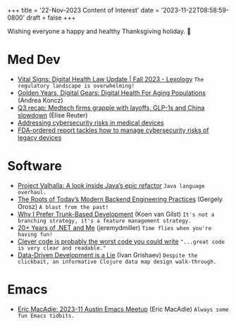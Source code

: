 +++
title = '22-Nov-2023 Content of Interest'
date = '2023-11-22T08:58:59-0800'
draft = false
+++

Wishing everyone a happy and healthy Thanksgiving holiday. 🦃

# Med Dev

-   [Vital Signs: Digital Health Law Update | Fall 2023 - Lexology](https://www.google.com/url?rct=j&sa=t&url=https://www.lexology.com/library/detail.aspx%3Fg%3Da86bf59a-95fb-46b1-9509-4e5e1cc7cdf8&ct=ga&cd=CAIyGjdmYTYyZTUxM2FiM2QxMmY6Y29tOmVuOlVT&usg=AOvVaw378ok-WBpQdGmPiylxo2pk)
    `The regulatory landscape is overwhelming!`
-   [Golden Years, Digital Gears: Digital Health For Aging Populations](https://medicalfuturist.com/are-you-too-old-to-use-digital-health) (Andrea Koncz)
-   [Q3 recap: Medtech firms grapple with layoffs, GLP-1s and China slowdown](https://www.medtechdive.com/news/q3-medtech-earnings-recap-layoffs-glp-1-china/700174/) (Elise Reuter)
-   [Addressing cybersecurity risks in medical devices](https://www.google.com/url?rct=j&sa=t&url=https://www.todaysmedicaldevelopments.com/news/addressing-cybersecurity-risks-medical-devices-automated-testing-iot/&ct=ga&cd=CAIyGjdmYTYyZTUxM2FiM2QxMmY6Y29tOmVuOlVT&usg=AOvVaw1DJiV61-UCHGtFRs0IqSuo)
-   [FDA-ordered report tackles how to manage cybersecurity risks of legacy devices](https://www.google.com/url?rct=j&sa=t&url=https://www.medtechdive.com/news/mitre-fda-cybersecurity-legacy-medical-devices/699986/&ct=ga&cd=CAIyGjdmYTYyZTUxM2FiM2QxMmY6Y29tOmVuOlVT&usg=AOvVaw1mvuxn3z-fy9S3sjl-mwzi)


# Software

-   [Project Valhalla: A look inside Java’s epic refactor](https://www.infoworld.com/article/3687670/project-valhalla-a-look-inside-javas-epic-refactor.html#tk.rss_applicationdevelopment)
    `Java language overhaul.`
-   [The Roots of Today&rsquo;s Modern Backend Engineering Practices](https://blog.pragmaticengineer.com/the-roots-of-modern-backend-engineering-practices/) (Gergely Orosz)
    `A blast from the past!`
-   [Why I Prefer Trunk-Based Development](https://koenvangilst.nl/blog/trunkbased-development) (Koen van Gilst)  `It's not a branching strategy, it's a feature management strategy.`
-   [20+ Years of .NET and Me](https://jeremydmiller.com/2023/11/20/20-years-of-net-and-me/) (jeremydmiller)
    `Time flies when you're having fun!`
-   [Clever code is probably the worst code you could write](https://engineercodex.substack.com/p/clever-code-is-probably-the-worst)
    `"...great code is very clear and readable."`
-   [Data-Driven Development is a Lie](https://grishaev.me/en/ddd-lie) (Ivan Grishaev)
    `Despite the clickbait, an informative Clojure data map design walk-through.`


# Emacs

-   [Eric MacAdie: 2023-11 Austin Emacs Meetup](https://macadie.info/2023/11/19/2023-11-austin-emacs-meetup/) (Eric MacAdie)
    `Always some fun Emacs tidbits.`

